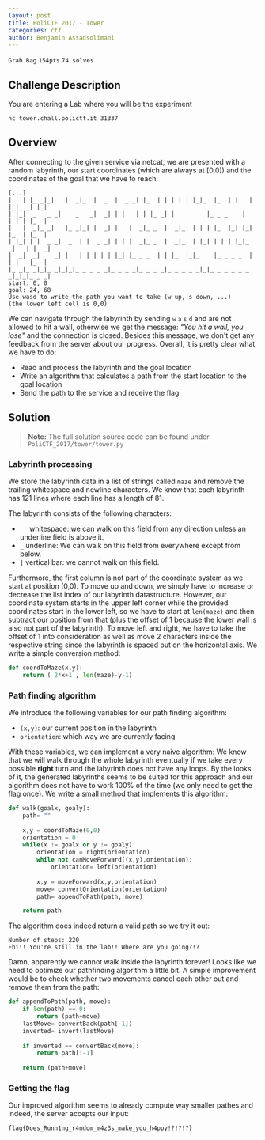 ```yaml
---
layout: post
title: PoliCTF 2017 - Tower
categories: ctf
author: Benjamin Assadsolimani
---
```


`Grab Bag` `154pts` `74 solves`


## Challenge Description
You are entering a Lab where you will be the experiment

`nc tower.chall.polictf.it 31337`


## Overview
After connecting to the given service via netcat, we are presented with a random labyrinth, our start coordinates (which are always at [0,0]) and the coordinates of the goal that we have to reach:

```
[...]
|   | |_ _|_|   |  _|_  |  _  |  _ _| |_  | | | | | |_|_  |_  | |   | |_|_ _| |_| 
| |_|  _   _ _|    _   _|  _| | |   | | |_ _| |         |_ _ _    |   | | | |_  | 
|   |  _|_ _|   |_ _|_| |  _| |   |  _|_ _  |  _|_| | | | |_  |_| |_| |_  | |_  | 
| |_| | |  _ _|  _  | |  _ _| | | |  _|_ _  |  _|_  | |_| | | | |_|_ _|   | |  _| 
|  _|  _|    _| |   | | | | | |_| |_ _ _  | | |_  |_|_    |_ _ _ _  | | |   |_  | 
|_ _|_ _|_|_ _|_|_|_ _ _ _ _|_ _ _ _|_ _ _ _|_ _ _ _ _|_|_ _ _ _ _ _ _|_|_|_ _ _| 
start: 0, 0
goal: 24, 68
Use wasd to write the path you want to take (w up, s down, ...)
(the lower left cell is 0,0)
```
We can navigate through the labyrinth by sending `w` `a` `s` `d` and are not allowed to hit a wall, otherwise we get the message: _"You hit a wall, you lose"_ and the connection is closed. Besides this message, we don't get any feedback from the server about our progress. Overall, it is pretty clear what we have to do:
* Read and process the labyrinth and the goal location
* Write an algorithm that calculates a path from the start location to the goal location
* Send the path to the service and receive the flag


## Solution
> **Note:** The full solution source code can be found under `PoliCTF_2017/tower/tower.py`

### Labyrinth processing
We store the labyrinth data in a list of strings called `maze` and remove the trailing whitespace and newline characters. We know that each labyrinth has 121 lines where each line has a length of 81. 

The labyrinth consists of the following characters:   
* ` ` &nbsp; whitespace: we can walk on this field from any direction unless an underline field is above it.
* `_` underline: We can walk on this field from everywhere except from below.
* `|` vertical bar: we cannot walk on this field.

Furthermore, the first column is not part of the coordinate system as we start at position (0,0). To move up and down, we simply have to increase or decrease the list index of our labyrinth datastructure. However, our coordinate system starts in the upper left corner while the provided coordinates start in the lower left, so we have to start at `len(maze)` and then subtract our position from that (plus the offset of 1 because the lower wall is also not part of the labyrinth). To move left and right, we have to take the offset of 1 into consideration as well as move 2 characters inside the respective string since the labyrinth is spaced out on the horizontal axis. We write a simple conversion method:
``` python
def coordToMaze(x,y):
    return ( 2*x+1 , len(maze)-y-1)
```

### Path finding algorithm
We introduce the following variables for our path finding algorithm:
* `(x,y)`: our current position in the labyrinth
* `orientation`: which way we are currently facing

With these variables, we can implement a very naive algorithm: We know that we will walk through the whole labyrinth eventually if we take every possible **right** turn and the labyrinth does not have any loops. By the looks of it, the generated labyrinths seems to be suited for this approach and our algorithm does not have to work 100% of the time (we only need to get the flag once). We write a small method that implements this algorithm:

``` python
def walk(goalx, goaly):
    path= ""
    
    x,y = coordToMaze(0,0)
    orientation = 0
    while(x != goalx or y != goaly):
        orientation = right(orientation)
        while not canMoveForward((x,y),orientation):
            orientation= left(orientation)
            
        x,y = moveForward(x,y,orientation)
        move= convertOrientation(orientation)
        path= appendToPath(path, move)

    return path
```

The algorithm does indeed return a valid path so we try it out:

```
Number of steps: 220
Ehi!! You're still in the lab!! Where are you going?!?
```
Damn, apparently we cannot walk inside the labyrinth forever! Looks like we need to optimize our pathfinding algorithm a little bit. A simple improvement would be to check whether two movements cancel each other out and remove them from the path:

``` python
def appendToPath(path, move):
    if len(path) == 0:
        return (path+move)
    lastMove= convertBack(path[-1])
    inverted= invert(lastMove)
    
    if inverted == convertBack(move):
        return path[:-1]
    
    return (path+move)
```


### Getting the flag

Our improved algorithm seems to already compute way smaller pathes and indeed, the server accepts our input:

```
flag{Does_Runn1ng_r4ndom_m4z3s_make_you_h4ppy!?!?!?}
```